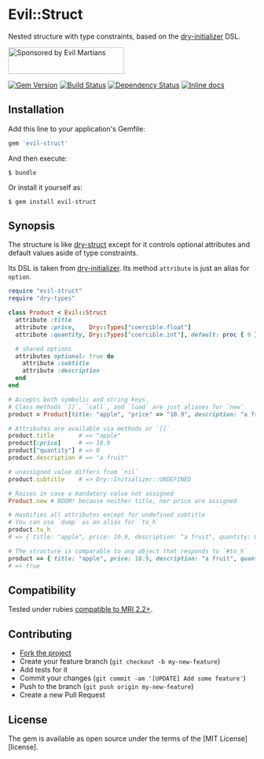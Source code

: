 # Evil::Struct

Nested structure with type constraints, based on the [dry-initializer][dry-initializer] DSL.

<a href="https://evilmartians.com/">
<img src="https://evilmartians.com/badges/sponsored-by-evil-martians.svg" alt="Sponsored by Evil Martians" width="236" height="54"></a>

[![Gem Version][gem-badger]][gem]
[![Build Status][travis-badger]][travis]
[![Dependency Status][gemnasium-badger]][gemnasium]
[![Inline docs][inch-badger]][inch]

[gem-badger]: https://img.shields.io/gem/v/evil-struct.svg?style=flat
[gem]: https://rubygems.org/gems/evil-struct
[gemnasium-badger]: https://img.shields.io/gemnasium/nepalez/evil-struct.svg?style=flat
[gemnasium]: https://gemnasium.com/nepalez/evil-struct
[inch-badger]: http://inch-ci.org/github/nepalez/evil-struct.svg
[inch]: https://inch-ci.org/github/nepalez/evil-struct
[travis-badger]: https://img.shields.io/travis/nepalez/evil-struct/master.svg?style=flat
[travis]: https://travis-ci.org/nepalez/evil-struct

## Installation

Add this line to your application's Gemfile:

```ruby
gem 'evil-struct'
```

And then execute:

    $ bundle

Or install it yourself as:

    $ gem install evil-struct

## Synopsis

The structure is like [dry-struct][dry-struct] except for it controls optional attributes and default values aside of type constraints.

Its DSL is taken from [dry-initializer][dry-initializer]. Its method `attribute` is just an alias for `option`.

```ruby
require "evil-struct"
require "dry-types"

class Product < Evil::Struct
  attribute :title
  attribute :price,    Dry::Types["coercible.float"]
  attribute :quantity, Dry::Types["coercible.int"], default: proc { 0 }

  # shared options
  attributes optional: true do
    attribute :subtitle
    attribute :description
  end
end

# Accepts both symbolic and string keys.
# Class methods `[]`, `call`, and `load` are just aliases for `new`
product = Product[title: "apple", "price" => "10.9", description: "a fruit"]

# Attributes are available via methods or `[]`
product.title       # => "apple"
product[:price]     # => 10.9
product["quantity"] # => 0
product.description # => "a fruit"

# unassigned value differs from `nil`
product.subtitle    # => Dry::Initializer::UNDEFINED

# Raises in case a mandatory value not assigned
Product.new # BOOM! because neither title, nor price are assigned

# Hashifies all attributes except for undefined subtitle
# You can use `dump` as an alias for `to_h`
product.to_h
# => { title: "apple", price: 10.9, description: "a fruit", quantity: 0 }

# The structure is comparable to any object that responds to `#to_h`
product == { title: "apple", price: 10.9, description: "a fruit", quantity: 0 }
# => true
```

## Compatibility

Tested under rubies [compatible to MRI 2.2+](.travis.yml).

## Contributing

* [Fork the project](https://github.com/dry-rb/dry-initializer)
* Create your feature branch (`git checkout -b my-new-feature`)
* Add tests for it
* Commit your changes (`git commit -am '[UPDATE] Add some feature'`)
* Push to the branch (`git push origin my-new-feature`)
* Create a new Pull Request

## License

The gem is available as open source under the terms of the [MIT License][license].

[dry-initializer]: https://rom-rb.org/gems/dry-initializer
[dry-struct]: https://rom-rb.org/gems/dry-struct
